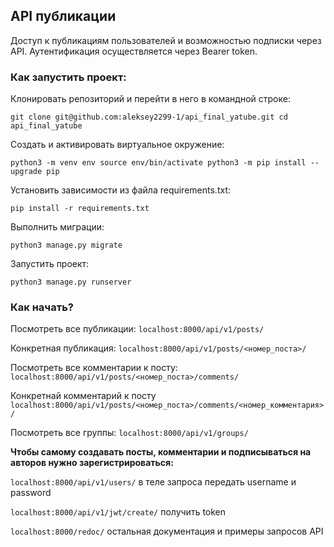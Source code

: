 ## API публикации

Доступ к публикациям пользователей и возможностью подписки через API.
Аутентификация осуществляется через Bearer token.


### Как запустить проект:

Клонировать репозиторий и перейти в него в командной строке:

`git clone git@github.com:aleksey2299-1/api_final_yatube.git
cd api_final_yatube`

Cоздать и активировать виртуальное окружение:

`python3 -m venv env
source env/bin/activate
python3 -m pip install --upgrade pip`

Установить зависимости из файла requirements.txt:

`pip install -r requirements.txt`

Выполнить миграции:

`python3 manage.py migrate`

Запустить проект:

`python3 manage.py runserver`


### Как начать?

Посмотреть все публикации: `localhost:8000/api/v1/posts/`

Конкретная публикация: `localhost:8000/api/v1/posts/<номер_поста>/`


Посмотреть все комментарии к посту: `localhost:8000/api/v1/posts/<номер_поста>/comments/`

Конкретнай комментарий к посту `localhost:8000/api/v1/posts/<номер_поста>/comments/<номер_комментария>/`


Посмотреть все группы: `localhost:8000/api/v1/groups/`

__Чтобы самому создавать посты, комментарии и подписываться на авторов нужно зарегистрироваться:__

`localhost:8000/api/v1/users/` в теле запроса передать username и password

`localhost:8000/api/v1/jwt/create/` получить token

`localhost:8000/redoc/` остальная документация и примеры запросов API
